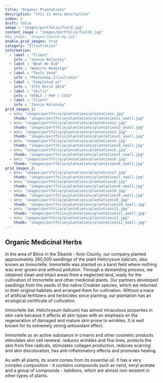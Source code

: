 ```yaml
---
title: "Organic Plantations"
description: "this is meta description"
index: 2
draft: false
image : "images/portfolio/field.jpg"
content_image : "images/portfolio/field2.jpg"
#bg_image: "images/featue-bg.jpg"
enable_grid_images: true
category: "Illustration"
information:
  - label : "Client"
    info : "Jannie Kelonsky"
  - label : "What We Did"
    info : "Website Redesign"
  - label : "Tools Used"
    info : "Photoshop,Illustrator"
  - label : "Completed on"
    info : "17th March 2014"
  - label : "Skills"
    info : "HTML5 / PHP / CSS3"
  - label : "Client"
    info : "Jannie Kelonsky"
grid_images_1: 
  - src: "images/portfolio/plantations/plantations.jpg"
    thumb: "images/portfolio/plantations/plantations1_small.jpg"
  - src: "images/portfolio/plantations/plantations2.jpg"
    thumb: "images/portfolio/plantations/plantations2_small.jpg"
  - src: "images/portfolio/plantations/plantations3.jpg"
    thumb: "images/portfolio/plantations/plantations3_small.jpg"
  - src: "images/portfolio/plantations/plantations4.jpg"
    thumb: "images/portfolio/plantations/plantations4_small.jpg"
  - src: "images/portfolio/plantations/plantations5.jpg"
    thumb: "images/portfolio/plantations/plantations5_small.jpg"
  - src: "images/portfolio/plantations/plantations6.jpg"
    thumb: "images/portfolio/plantations/plantations6_small.jpg"
grid_images_2:
  - src: "images/portfolio/plantations/plantations7.jpg"
    thumb: "images/portfolio/plantations/plantations7_small.jpg"
  - src: "images/portfolio/plantations/plantations8.jpg"
    thumb: "images/portfolio/plantations/plantations8_small.jpg"
  - src: "images/portfolio/plantations/plantations9.jpg"
    thumb: "images/portfolio/plantations/plantations9_small.jpg"
  - src: "images/portfolio/plantations/plantations10.jpg"
    thumb: "images/portfolio/plantations/plantations10_small.jpg"
  - src: "images/portfolio/plantations/plantations11.jpg"
    thumb: "images/portfolio/plantations/plantations11_small.jpg"
  - src: "images/portfolio/plantations/plantations12.jpg"
    thumb: "images/portfolio/plantations/plantations12_small.jpg"
---
```


## Organic Medicinal Herbs

In the area of Bilice in the Šibenik - Knin County, our company planted approximately 260,000
seedlings of the plant Helicrysum italicum, also known as Immortelle. Immortelle was planted on a
karst field where nothing was ever grown and without pollution. Through a demanding process, we
obtained clean and intact areas from a neglected land, ready for the cultivation of Immortelle and
other medicinal plants. Our partners developed seedlings from the seeds of the native Croatian
species, which we returned to their original habitats and arranged them for cultivation. Without a
trace of artificial fertilizers and herbicides since planting, our plantation has an ecological certificate
of cultivation.

Immortelle (lat. Helichrysum italicum) has almost miraculous properties in skin care because it affects
all skin types with an emphasis on the regeneration of damaged and mature skin prone to wrinkles. It
is well known for its extremely strong antioxidant effect.

Immortelle as an active substance in creams and other cosmetic products stimulates skin cell
renewal, reduces wrinkles and fine lines, protects the skin from free radicals, stimulates collagen
production, reduces scarring and skin discoloration, has anti-inflammatory effects and promotes
healing.

As with all plants, its scent comes from its essential oil. It has a very complex composition - it
contains compounds such as nerol, neryl acetate and a group of compounds - italidions, which are
almost non-existent in other types of plants.